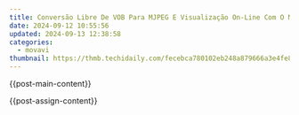 ```yaml
---
title: Conversão Libre De VOB Para MJPEG E Visualização On-Line Com O Movavi - Ferramenta Gratuita
date: 2024-09-12 10:55:56
updated: 2024-09-13 12:38:58
categories:
  - movavi
thumbnail: https://thmb.techidaily.com/fecebca780102eb248a879666a3e4fe860316aff4213c58165eb8b500d82b1f1.jpg
---
```


{{post-main-content}}

<ins class="adsbygoogle"
     style="display:block"
     data-ad-format="autorelaxed"
     data-ad-client="ca-pub-7571918770474297"
     data-ad-slot="1223367746"></ins>

{{post-assign-content}}

<ins class="adsbygoogle"
     style="display:block"
     data-ad-client="ca-pub-7571918770474297"
     data-ad-slot="8358498916"
     data-ad-format="auto"
     data-full-width-responsive="true"></ins>
